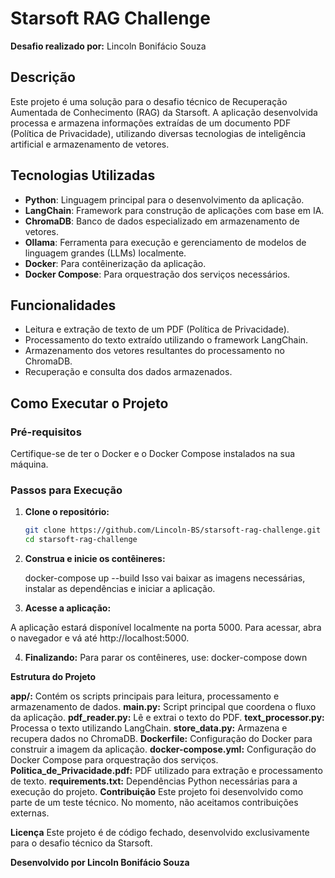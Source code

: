 # Starsoft RAG Challenge

**Desafio realizado por:** Lincoln Bonifácio Souza

## Descrição

Este projeto é uma solução para o desafio técnico de Recuperação Aumentada de Conhecimento (RAG) da Starsoft. A aplicação desenvolvida processa e armazena informações extraídas de um documento PDF (Política de Privacidade), utilizando diversas tecnologias de inteligência artificial e armazenamento de vetores.

## Tecnologias Utilizadas

- **Python**: Linguagem principal para o desenvolvimento da aplicação.
- **LangChain**: Framework para construção de aplicações com base em IA.
- **ChromaDB**: Banco de dados especializado em armazenamento de vetores.
- **Ollama**: Ferramenta para execução e gerenciamento de modelos de linguagem grandes (LLMs) localmente.
- **Docker**: Para contêinerização da aplicação.
- **Docker Compose**: Para orquestração dos serviços necessários.

## Funcionalidades

- Leitura e extração de texto de um PDF (Política de Privacidade).
- Processamento do texto extraído utilizando o framework LangChain.
- Armazenamento dos vetores resultantes do processamento no ChromaDB.
- Recuperação e consulta dos dados armazenados.

## Como Executar o Projeto

### Pré-requisitos

Certifique-se de ter o Docker e o Docker Compose instalados na sua máquina.

### Passos para Execução

1. **Clone o repositório:**

   ```bash
   git clone https://github.com/Lincoln-BS/starsoft-rag-challenge.git
   cd starsoft-rag-challenge

2. **Construa e inicie os contêineres:**
    
    docker-compose up --build
Isso vai baixar as imagens necessárias, instalar as dependências e iniciar a aplicação.

3. **Acesse a aplicação:**
 
A aplicação estará disponível localmente na porta 5000. Para acessar, abra o navegador e vá até http://localhost:5000.

4. **Finalizando:**
Para parar os contêineres, use:
    docker-compose down


**Estrutura do Projeto**

**app/:** Contém os scripts principais para leitura, processamento e armazenamento de dados.
    **main.py:** Script principal que coordena o fluxo da aplicação.
    **pdf_reader.py:** Lê e extrai o texto do PDF.
    **text_processor.py:** Processa o texto utilizando LangChain.
    **store_data.py:** Armazena e recupera dados no ChromaDB.
**Dockerfile:** Configuração do Docker para construir a imagem da aplicação.
**docker-compose.yml:** Configuração do Docker Compose para orquestração dos serviços.
**Politica_de_Privacidade.pdf:** PDF utilizado para extração e processamento de texto.
**requirements.txt:** Dependências Python necessárias para a execução do projeto.
**Contribuição**
Este projeto foi desenvolvido como parte de um teste técnico. No momento, não aceitamos contribuições externas.

**Licença**
Este projeto é de código fechado, desenvolvido exclusivamente para o desafio técnico da Starsoft.

**Desenvolvido por Lincoln Bonifácio Souza**